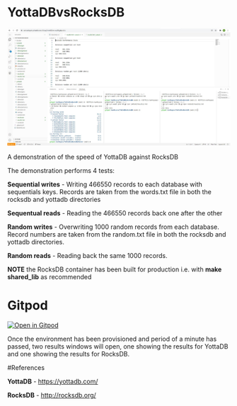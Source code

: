 # YottaDBvsRocksDB

![Alt text](yottadbvsrocksdb.JPG?raw=true "gitpod View")

A demonstration of the speed of YottaDB against RocksDB

The demonstration performs 4 tests:

**Sequential writes** - Writing 466550 records to each database with sequentials keys. Records are taken from the words.txt file in both the rocksdb and yottadb directories

**Sequentual reads** - Reading the 466550 records back one after the other

**Random writes** - Overwriting 1000 random records from each database. Record numbers are taken from the random.txt file in both the rocksdb and yottadb directories.

**Random reads** - Reading back the same 1000 records.



**NOTE** the RocksDB container has been built for production i.e. with **make shared_lib** as recommended


# Gitpod

[![Open in Gitpod](https://gitpod.io/button/open-in-gitpod.svg)](https://gitpod.io/#https://github.com/RamSailopal/YottaDBvsRocksDB)

Once the environment has been provisioned and period of a minute has passed, two results windows will open, one showing the results for YottaDB and one showing the results for RocksDB.


#References

**YottaDB** - https://yottadb.com/

**RocksDB** - http://rocksdb.org/
